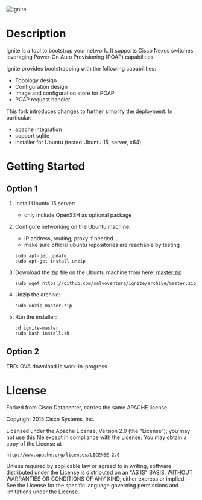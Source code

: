 ![Ignite](https://github.com/salvoventura/ignite/raw/master/dist/images/color-logo.png)

# Description

Ignite is a tool to bootstrap your network. It supports Cisco Nexus switches leveraging Power-On Auto Provisioning (POAP) capabilities.

Ignite provides bootstrapping with the following capabilities:
* Topology design
* Configuration design
* Image and configuration store for POAP
* POAP request handler


This fork introduces changes to further simplify the deployment. In particular:
* apache integration
* support sqlite
* installer for Ubuntu (tested Ubuntu 15, server, x64)

# Getting Started
## Option 1
1. Install Ubuntu 15 server:
   * only include OpenSSH as optional package

2. Configure networking on the Ubuntu machine:
   * IP address, routing, proxy if needed...
   * make sure official ubuntu repositories are reachable by testing
   ```
   sudo apt-get update
   sudo apt-get install unzip
   ```

3. Download the zip file on the Ubuntu machine from here:
   [master.zip](https://github.com/salvoventura/ignite/archive/master.zip)

   ```
   sudo wget https://github.com/salvoventura/ignite/archive/master.zip
   ```

4. Unzip the archive:

   ```
   sudo unzip master.zip
   ```

5. Run the installer:

   ```
   cd ignite-master
   sudo bash install.sh
   ```

## Option 2
   TBD: OVA download is work-in-progress


# License
Forked from Cisco Datacenter, carries the same APACHE license.


Copyright 2015 Cisco Systems, Inc.

Licensed under the Apache License, Version 2.0 (the "License");
you may not use this file except in compliance with the License.
You may obtain a copy of the License at

    http://www.apache.org/licenses/LICENSE-2.0

Unless required by applicable law or agreed to in writing, software
distributed under the License is distributed on an "AS IS" BASIS,
WITHOUT WARRANTIES OR CONDITIONS OF ANY KIND, either express or implied.
See the License for the specific language governing permissions and
limitations under the License.
